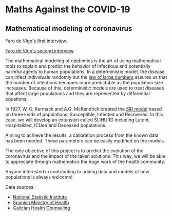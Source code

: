 # Maths Against the COVID-19
## Mathematical modeling of coronavirus 

[Faro de Vigo's first interview](https://afondo.farodevigo.es/pontevedra/estudio-coronavirus-825-muertos-galicia.html).

[Faro de Vigo's second interview](https://www.farodevigo.es/portada-pontevedra/2020/04/14/recuperacion-llegara-galicia-6-mayo/2275775.html).

The mathematical modeling of epidemics is the art of using mathematical tools to explain and predict the behavior of infectious and potentially harmful agents to human populations. In a deterministic model, the disease can infect individuals randomly but the [law of large numbers](https://en.wikipedia.org/wiki/Law_of_large_numbers) assures us that the number of infections becomes more predictable as the population size increases. Because of this, deterministic models are used to treat diseases that affect large populations and they are represented by differential equations.

In 1927, W. O. Kermack and A.G. McKendrick created the [SIR model](https://es.wikipedia.org/wiki/Modelaje_matem%C3%A1tico_de_epidemias) based on three kinds of populations: Susceptible, Infected and Recovered. In this case, we will develop an extension called SLIHURD including Latent, Hospitalized, ICUed and Deceased populations.

Aiming to achieve the results, a calibration process from the known data has been needed. These parameters can be easily modified on the models.

The only objective of this project is to predict the evolution of the coronavirus and the impact of the taken solutions. This way, we will be able to appreciate through mathematics the huge work of the health community.

Anyone interested in contributing to adding data and models of new populations is always welcome!

Data sources.

- [National Statistic Institute](https://www.ine.es/)
- [Spanish Ministry of Health](https://covid19.isciii.es/)
- [Galician Health Counseling](https://www.sergas.es/)

